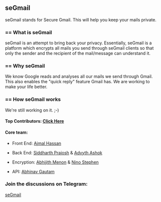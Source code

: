 ## seGmail
seGmail stands for Secure Gmail. This will help you keep your mails private.

### == What is seGmail

seGmail is an attempt to bring back your privacy. Essentially, seGmail is a platform which encrypts all mails you send through seGmail clients so that only the sender and the recipient of the mail/message can understand it.

### == Why seGmail

We know Google reads and analyses all our mails we send through Gmail. This also enables the "quick reply" feature Gmail has. We are working to make your life better.

### == How seGmail works

We're still working on it. ;-)

#### Top Contributors: [Click Here](https://github.com/Innovadenteam/seGmail/graphs/contributors)

#### Core team:

- Front End:  [Ajmal Hassan](https://github.com/ajmalhassan)

- Back End:   [Siddharth Prajosh](https://github.com/sprajosh) & [Advyth Ashok](https://github.com/vyth)

- Encryption: [Abhijith Menon](https://github.com/europa502) & [Nino Stephen](https://github.com/ninostephen)

- API:        [Abhinav Gautam](https://github.com/Gotham13121997)

### Join the discussions on Telegram: 
[seGmail](t.me/seGmail)